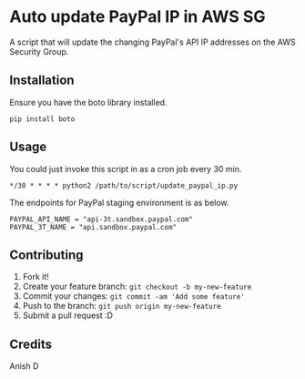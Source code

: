 # Auto update PayPal IP in AWS SG

A script that will update the changing PayPal's API IP addresses on the AWS
Security Group.

## Installation

Ensure you have the boto library installed.

```
pip install boto
```


## Usage

You could just invoke this script in as a cron job every 30 min.
```
*/30 * * * * python2 /path/to/script/update_paypal_ip.py
```

The endpoints for PayPal staging environment is as below.
```
PAYPAL_API_NAME = "api-3t.sandbox.paypal.com"
PAYPAL_3T_NAME = "api.sandbox.paypal.com"
```

## Contributing

1. Fork it!
2. Create your feature branch: `git checkout -b my-new-feature`
3. Commit your changes: `git commit -am 'Add some feature'`
4. Push to the branch: `git push origin my-new-feature`
5. Submit a pull request :D


## Credits

Anish D
